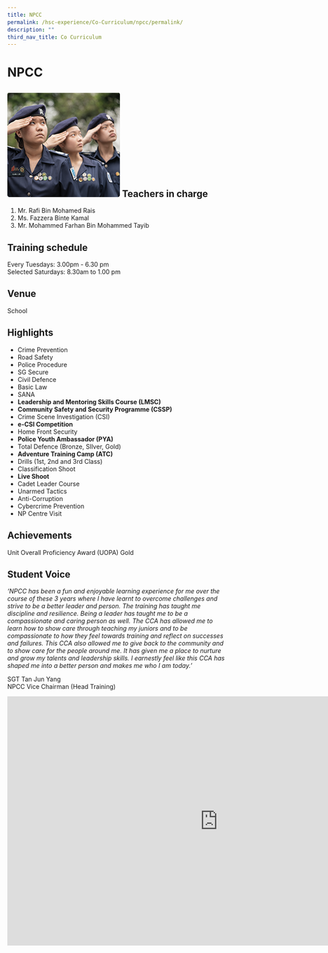 ```yaml
---
title: NPCC
permalink: /hsc-experience/Co-Curriculum/npcc/permalink/
description: ""
third_nav_title: Co Curriculum
---
```

NPCC
====
![](/images/CCA/Npcc.png)
Teachers in charge
------------------

1.  Mr. Rafi Bin Mohamed Rais
2.  Ms. Fazzera Binte Kamal
3.  Mr. Mohammed Farhan Bin Mohammed Tayib

Training schedule
-----------------

Every Tuesdays: 3.00pm - 6.30 pm  
Selected Saturdays: 8.30am to 1.00 pm

Venue
-----

School

Highlights
----------

*   Crime Prevention
*   Road Safety
*   Police Procedure
*   SG Secure
*   Civil Defence
*   Basic Law
*   SANA
*   **Leadership and Mentoring Skills Course (LMSC)**
*   **Community Safety and Security Programme (CSSP)**
*   Crime Scene Investigation (CSI)
*   **e-CSI Competition**
*   Home Front Security
*   **Police Youth Ambassador (PYA)**
*   Total Defence (Bronze, SIlver, Gold)
*   **Adventure Training Camp (ATC)**
*   Drills (1st, 2nd and 3rd Class)
*   Classification Shoot
*   **Live Shoot**
*   Cadet Leader Course
*   Unarmed Tactics
*   Anti-Corruption
*   Cybercrime Prevention
*   NP Centre Visit

Achievements
------------

Unit Overall Proficiency Award (UOPA) Gold

Student Voice
-------------

_‘NPCC has been a fun and enjoyable learning experience for me over the course of these 3 years where I have learnt to overcome challenges and strive to be a better leader and person. The training has taught me discipline and resilience. Being a leader has taught me to be a compassionate and caring person as well. The CCA has allowed me to learn how to show care through teaching my juniors and to be compassionate to how they feel towards training and reflect on successes and failures. This CCA also allowed me to give back to the community and to show care for the people around me. It has given me a place to nurture and grow my talents and leadership skills. I earnestly feel like this CCA has shaped me into a better person and makes me who I am today.’_  

SGT Tan Jun Yang  
NPCC Vice Chairman (Head Training)

<iframe allowfullscreen="true" height="569" width="960" frameborder="0" src="https://docs.google.com/presentation/d/e/2PACX-1vSB2Z1NPA1f1FvqA7e9fc85JGoZvpvq8XvNqKi2HMZgMuVL8NAm_PtQXEWp6PJ62gnyCN95JUCOVxAD/embed?start=false&amp;loop=false&amp;delayms=3000"></iframe>